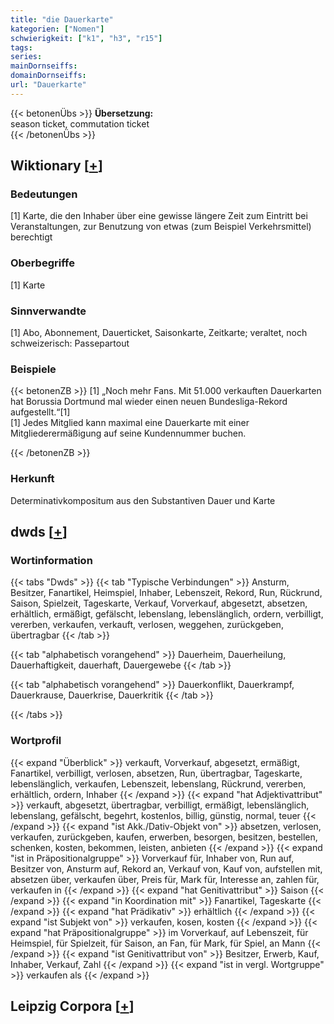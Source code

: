 ```yaml
---
title: "die Dauerkarte"
kategorien: ["Nomen"]
schwierigkeit: ["k1", "h3", "r15"]
tags:
series:
mainDornseiffs:
domainDornseiffs:
url: "Dauerkarte"
---
```


{{< betonenÜbs >}}
**Übersetzung:**  
season ticket, commutation ticket  
{{< /betonenÜbs >}}

## Wiktionary [[+](https://de.wiktionary.org/wiki/Dauerkarte)]

### Bedeutungen
[1] Karte, die den Inhaber über eine gewisse längere Zeit zum Eintritt bei Veranstaltungen, zur Benutzung von etwas (zum Beispiel Verkehrsmittel) berechtigt  

### Oberbegriffe
[1] Karte  

### Sinnverwandte
[1] Abo, Abonnement, Dauerticket, Saisonkarte, Zeitkarte; veraltet, noch schweizerisch: Passepartout  

### Beispiele
{{< betonenZB >}}
[1] „Noch mehr Fans. Mit 51.000 verkauften Dauerkarten hat Borussia Dortmund mal wieder einen neuen Bundesliga-Rekord aufgestellt.“[1]  
[1] Jedes Mitglied kann maximal eine Dauerkarte mit einer Mitgliederermäßigung auf seine Kundennummer buchen.  

{{< /betonenZB >}}
### Herkunft
Determinativkompositum aus den Substantiven Dauer und Karte  



## dwds [[+](https://www.dwds.de/wb/Dauerkarte)]

### Wortinformation
{{< tabs "Dwds" >}}
{{< tab "Typische Verbindungen" >}}
Ansturm, Besitzer, Fanartikel, Heimspiel, Inhaber, Lebenszeit, Rekord, Run, Rückrund, Saison, Spielzeit, Tageskarte, Verkauf, Vorverkauf, abgesetzt, absetzen, erhältlich, ermäßigt, gefälscht, lebenslang, lebenslänglich, ordern, verbilligt, vererben, verkaufen, verkauft, verlosen, weggehen, zurückgeben, übertragbar
{{< /tab >}}

{{< tab "alphabetisch vorangehend" >}}
Dauerheim, Dauerheilung, Dauerhaftigkeit, dauerhaft, Dauergewebe
{{< /tab >}}

{{< tab "alphabetisch vorangehend" >}}
Dauerkonflikt, Dauerkrampf, Dauerkrause, Dauerkrise, Dauerkritik
{{< /tab >}}

{{< /tabs >}}

### Wortprofil
{{< expand "Überblick" >}} verkauft, Vorverkauf, abgesetzt, ermäßigt, Fanartikel, verbilligt, verlosen, absetzen, Run, übertragbar, Tageskarte, lebenslänglich, verkaufen, Lebenszeit, lebenslang, Rückrund, vererben, erhältlich, ordern, Inhaber {{< /expand >}}
{{< expand "hat Adjektivattribut" >}} verkauft, abgesetzt, übertragbar, verbilligt, ermäßigt, lebenslänglich, lebenslang, gefälscht, begehrt, kostenlos, billig, günstig, normal, teuer {{< /expand >}}
{{< expand "ist Akk./Dativ-Objekt von" >}} absetzen, verlosen, verkaufen, zurückgeben, kaufen, erwerben, besorgen, besitzen, bestellen, schenken, kosten, bekommen, leisten, anbieten {{< /expand >}}
{{< expand "ist in Präpositionalgruppe" >}} Vorverkauf für, Inhaber von, Run auf, Besitzer von, Ansturm auf, Rekord an, Verkauf von, Kauf von, aufstellen mit, absetzen über, verkaufen über, Preis für, Mark für, Interesse an, zahlen für, verkaufen in {{< /expand >}}
{{< expand "hat Genitivattribut" >}} Saison {{< /expand >}}
{{< expand "in Koordination mit" >}} Fanartikel, Tageskarte {{< /expand >}}
{{< expand "hat Prädikativ" >}} erhältlich {{< /expand >}}
{{< expand "ist Subjekt von" >}} verkaufen, kosen, kosten {{< /expand >}}
{{< expand "hat Präpositionalgruppe" >}} im Vorverkauf, auf Lebenszeit, für Heimspiel, für Spielzeit, für Saison, an Fan, für Mark, für Spiel, an Mann {{< /expand >}}
{{< expand "ist Genitivattribut von" >}} Besitzer, Erwerb, Kauf, Inhaber, Verkauf, Zahl {{< /expand >}}
{{< expand "ist in vergl. Wortgruppe" >}} verkaufen als {{< /expand >}}

## Leipzig Corpora [[+](https://corpora.uni-leipzig.de/en/res?word=Dauerkarte&corpusId=deu_newscrawl-public_2018)]

